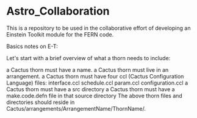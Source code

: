 # Astro_Collaboration
This is a repository to be used in the collaborative effort of developing an Einstein Toolkit module for the FERN code. 

Basics notes on E-T:


Let's start with a brief overview of what a thorn needs to include:

a Cactus thorn must have a name.
a Cactus thorn must live in an arrangement.
a Cactus thorn must have four ccl (Cactus Configuration Language) files:
interface.ccl
schedule.ccl
param.ccl
configuration.ccl
a Cactus thorn must have a src directory
a Cactus thorn must have a make.code.defn file in that source directory
The above thorn files and directories should reside in Cactus/arrangements/ArrangementName/ThornName/.
